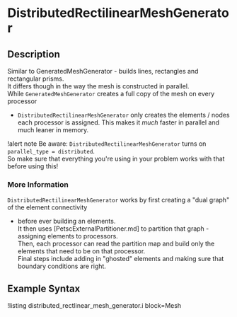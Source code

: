 # DistributedRectilinearMeshGenerator

<!---!syntax description /MeshGenerators/DistributedRectilinearMeshGenerator--->

## Description

Similar to GeneratedMeshGenerator - builds lines, rectangles and rectangular prisms.  
It differs though in the way the mesh is constructed in parallel.  
While `GeneratedMeshGenerator` creates a full copy of the mesh on every processor
- `DistributedRectilinearMeshGenerator` only creates the
elements / nodes each processor is assigned.  This makes it _much_ faster
in parallel and much leaner in memory.

!alert note
Be aware: `DistributedRectilinearMeshGenerator` turns on `parallel_type = distributed`.  
So make sure that everything you're using in your problem works with that before using this!

### More Information

`DistributedRectilinearMeshGenerator` works by first creating a "dual graph" of the element connectivity
- before ever building an elements.  
It then uses [PetscExternalPartitioner.md] to partition that graph - assigning elements to processors.  
Then, each processor can read the partition map and build only the elements that need to be on that processor.  
Final steps include adding in "ghosted" elements and making sure that boundary conditions are right.

## Example Syntax

!listing distributed_rectlinear_mesh_generator.i block=Mesh

<!---!syntax parameters /MeshGenerators/DistributedRectilinearMeshGenerator--->

<!---!syntax inputs /MeshGenerators/DistributedRectilinearMeshGenerator--->

<!---!syntax children /MeshGenerators/DistributedRectilinearMeshGenerator--->
